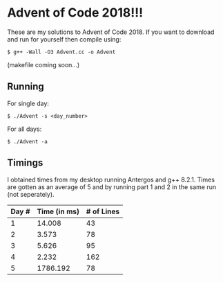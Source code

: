# Advent of Code 2018!!!

These are my solutions to Advent of Code 2018.
If you want to download and run for yourself then compile using:
    
    $ g++ -Wall -O3 Advent.cc -o Advent

(makefile coming soon...)

**Running**
----------------------------------
For single day:
    
    $ ./Advent -s <day_number>
    
For all days:
    
    $ ./Advent -a


**Timings**
----------------------------------
I obtained times from my desktop running Antergos and g++ 8.2.1.  Times are gotten as an average of 5 and by running part 1 and 2 in the same run (not seperately).

 Day # | Time (in ms) | # of Lines
-------|--------------|-----------
   1   |    14.008    |    43
   2   |    3.573     |    78
   3   |    5.626     |    95
   4   |    2.232     |   162
   5   |    1786.192  |    78
